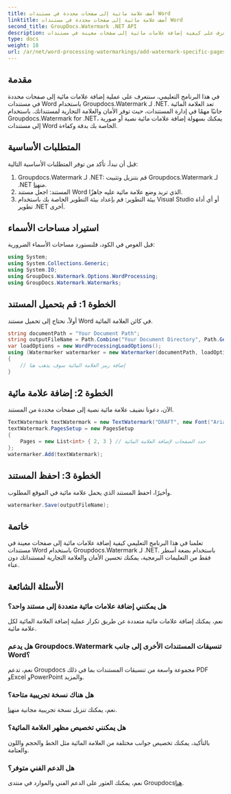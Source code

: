 ```yaml
---
title: أضف علامة مائية إلى صفحات محددة في مستندات Word
linktitle: أضف علامة مائية إلى صفحات محددة في مستندات Word
second_title: GroupDocs.Watermark .NET API
description: تعرف على كيفية إضافة علامات مائية إلى صفحات معينة في مستندات Word دون عناء باستخدام Groupdocs للعلامة المائية لـ .NET. تعزيز أمان المستندات والعلامات التجارية.
type: docs
weight: 18
url: /ar/net/word-processing-watermarkings/add-watermark-specific-pages-word-docs/
---
```

## مقدمة
في هذا البرنامج التعليمي، سنتعرف على عملية إضافة علامات مائية إلى صفحات محددة في مستندات Word باستخدام Groupdocs.Watermark لـ .NET. تعد العلامة المائية جانبًا مهمًا في إدارة المستندات، حيث توفر الأمان والعلامة التجارية لمستنداتك. باستخدام Groupdocs.Watermark for .NET، يمكنك بسهولة إضافة علامات مائية نصية أو صورية إلى مستندات Word الخاصة بك بدقة وكفاءة.
## المتطلبات الأساسية
قبل أن نبدأ، تأكد من توفر المتطلبات الأساسية التالية:
1.  Groupdocs.Watermark لـ .NET: قم بتنزيل وتثبيت Groupdocs.Watermark لـ .NET من[هنا](https://releases.groupdocs.com/Watermark/net/).
2. المستند: اجعل مستند Word الذي تريد وضع علامة مائية عليه جاهزًا.
3. بيئة التطوير: قم بإعداد بيئة التطوير الخاصة بك باستخدام Visual Studio أو أي أداة تطوير .NET أخرى.

## استيراد مساحات الأسماء
قبل الغوص في الكود، فلنستورد مساحات الأسماء الضرورية:
```csharp
using System;
using System.Collections.Generic;
using System.IO;
using GroupDocs.Watermark.Options.WordProcessing;
using GroupDocs.Watermark.Watermarks;
```
## الخطوة 1: قم بتحميل المستند
أولاً، نحتاج إلى تحميل مستند Word في كائن العلامة المائية.
```csharp
string documentPath = "Your Document Path";
string outputFileName = Path.Combine("Your Document Directory", Path.GetFileName(documentPath));
var loadOptions = new WordProcessingLoadOptions();
using (Watermarker watermarker = new Watermarker(documentPath, loadOptions))
{
    // إضافة رمز العلامة المائية سوف يذهب هنا
}
```
## الخطوة 2: إضافة علامة مائية
الآن، دعونا نضيف علامة مائية نصية إلى صفحات محددة من المستند.
```csharp
TextWatermark textWatermark = new TextWatermark("DRAFT", new Font("Arial", 42));
textWatermark.PagesSetup = new PagesSetup
{
    Pages = new List<int> { 2, 3 } // حدد الصفحات لإضافة العلامة المائية
};
watermarker.Add(textWatermark);
```
## الخطوة 3: احفظ المستند
وأخيرًا، احفظ المستند الذي يحمل علامة مائية في الموقع المطلوب.
```csharp
watermarker.Save(outputFileName);
```

## خاتمة
تعلمنا في هذا البرنامج التعليمي كيفية إضافة علامات مائية إلى صفحات معينة في مستندات Word باستخدام Groupdocs.Watermark لـ .NET. باستخدام بضعة أسطر فقط من التعليمات البرمجية، يمكنك تحسين الأمان والعلامة التجارية لمستنداتك دون عناء.
## الأسئلة الشائعة
### هل يمكنني إضافة علامات مائية متعددة إلى مستند واحد؟
نعم، يمكنك إضافة علامات مائية متعددة عن طريق تكرار عملية إضافة العلامة المائية لكل علامة مائية.
### هل يدعم Groupdocs.Watermark تنسيقات المستندات الأخرى إلى جانب Word؟
نعم، تدعم Groupdocs مجموعة واسعة من تنسيقات المستندات بما في ذلك PDF وExcel وPowerPoint والمزيد.
### هل هناك نسخة تجريبية متاحة؟
 نعم، يمكنك تنزيل نسخة تجريبية مجانية من[هنا](https://releases.groupdocs.com/).
### هل يمكنني تخصيص مظهر العلامة المائية؟
بالتأكيد، يمكنك تخصيص جوانب مختلفة من العلامة المائية مثل الخط والحجم واللون والعتامة.
### هل الدعم الفني متوفر؟
 نعم، يمكنك العثور على الدعم الفني والموارد في منتدى Groupdocs[هنا](https://forum.groupdocs.com/c/watermark/19).